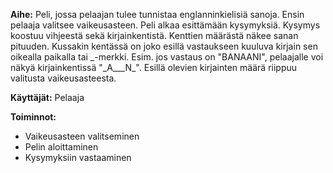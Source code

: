 **Aihe:** Peli, jossa pelaajan tulee tunnistaa englanninkielisiä sanoja. Ensin pelaaja valitsee vaikeusasteen. Peli alkaa esittämään kysymyksiä. Kysymys koostuu vihjeestä sekä kirjainkentistä. Kenttien määrästä näkee sanan pituuden. Kussakin kentässä on joko esillä vastaukseen kuuluva kirjain sen oikealla paikalla tai \_-merkki. Esim. jos vastaus on "BANAANI", pelaajalle voi näkyä kirjainkentissä "\_A\_\_\_N\_". Esillä olevien kirjainten määrä riippuu valitusta vaikeusasteesta.

**Käyttäjät:** Pelaaja

**Toiminnot:**

- Vaikeusasteen valitseminen
- Pelin aloittaminen
- Kysymyksiin vastaaminen
